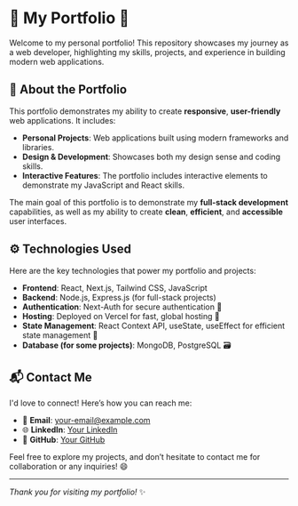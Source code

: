 # 🌟 My Portfolio 🌟

Welcome to my personal portfolio! This repository showcases my journey as a web developer, highlighting my skills, projects, and experience in building modern web applications.

## 📝 About the Portfolio

This portfolio demonstrates my ability to create **responsive**, **user-friendly** web applications. It includes:

- **Personal Projects**: Web applications built using modern frameworks and libraries.
- **Design & Development**: Showcases both my design sense and coding skills.
- **Interactive Features**: The portfolio includes interactive elements to demonstrate my JavaScript and React skills.

The main goal of this portfolio is to demonstrate my **full-stack development** capabilities, as well as my ability to create **clean**, **efficient**, and **accessible** user interfaces.

## ⚙️ Technologies Used

Here are the key technologies that power my portfolio and projects:

- **Frontend**: React, Next.js, Tailwind CSS, JavaScript
- **Backend**: Node.js, Express.js (for full-stack projects)
- **Authentication**: Next-Auth for secure authentication 🔐
- **Hosting**: Deployed on Vercel for fast, global hosting 🚀
- **State Management**: React Context API, useState, useEffect for efficient state management 🔄
- **Database (for some projects)**: MongoDB, PostgreSQL 🗃️

## 📬 Contact Me

I'd love to connect! Here’s how you can reach me:

- 📧 **Email**: [your-email@example.com](mailto:kalpsenghani0601@gmail.com)
- 🌐 **LinkedIn**: [Your LinkedIn](https://www.linkedin.com/in/kalp-senghani-899958233/)
- 🐙 **GitHub**: [Your GitHub](https://github.com/kalpsenghani)

Feel free to explore my projects, and don’t hesitate to contact me for collaboration or any inquiries! 😄

---

_Thank you for visiting my portfolio!_ ✨
